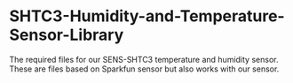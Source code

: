 # SHTC3-Humidity-and-Temperature-Sensor-Library
The required files for our SENS-SHTC3 temperature and humidity sensor. These are files based on Sparkfun sensor but also works with our sensor.
